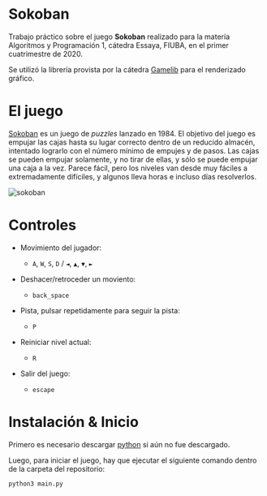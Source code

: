 # Sokoban

Trabajo práctico sobre el juego **Sokoban** realizado para la matería Algoritmos y Programación 1, cátedra Essaya, FIUBA, en el primer cuatrimestre de 2020.

Se utilizó la librería provista por la cátedra [Gamelib](https://github.com/dessaya/python-gamelib) para el renderizado gráfico.

# El juego

[Sokoban](https://es.wikipedia.org/wiki/Sokoban) es un juego de *puzzles* lanzado en 1984. El objetivo del juego es empujar las cajas hasta su lugar correcto dentro de un reducido almacén, intentado lograrlo con el número mínimo de empujes y de pasos. Las cajas se pueden empujar solamente, y no tirar de ellas, y sólo se puede empujar una caja a la vez. Parece fácil, pero los niveles van desde muy fáciles a extremadamente difíciles, y algunos lleva horas e incluso días resolverlos.

![sokoban](https://github.com/user-attachments/assets/46eb26dd-3410-4f00-8f7b-caa37197422d)

# Controles

- Movimiento del jugador:
    - `A`, `W`, `S`, `D` / `◄`, `▲`, `▼`, `►`

- Deshacer/retroceder un moviento:
    - `back_space`

- Pista, pulsar repetidamente para seguir la pista:
    - `P`

- Reiniciar nivel actual:
    - `R`

- Salir del juego:
    - `escape`

# Instalación & Inicio

Primero es necesario descargar [python](https://www.python.org/downloads/) si aún no fue descargado.

Luego, para iniciar el juego, hay que ejecutar el siguiente comando dentro de la carpeta del repositorio:

```
python3 main.py
```
